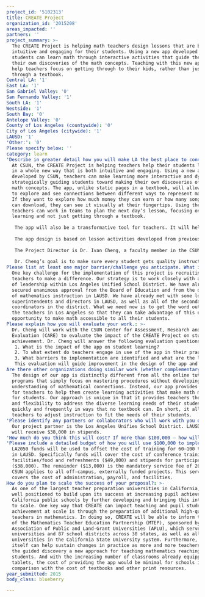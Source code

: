 ```yaml
---
project_id: '5102313'
title: CREATE Project
organization_id: '2015208'
areas_impacted: ''
partners: ''
project_summary: >-
  The CREATE Project is helping math teachers design lessons that are both
  intuitive and engaging for their students. Using a new app developed at CSUN,
  students can learn math through interactive activities that guide them toward
  their own discoveries of the math concepts. Teaching with this new app will
  help teachers focus on getting through to their kids, rather than just get
  through a textbook.
Central LA: '1'
East LA: '1'
San Gabriel Valley: '0'
San Fernando Valley: '1'
South LA: '1'
Westside: '1'
South Bay: '0'
Antelope Valley: '0'
County of Los Angeles (countywide): '0'
City of Los Angeles (citywide): '1'
LAUSD: '1'
'Other:': '0'
Please specify below: ''
category: learn
'Describe in greater detail how you will make LA the best place to connect:': >-
  At CSUN, the CREATE Project is helping teachers help their students learn math
  in a whole new way that is both intuitive and engaging. Using a new app
  developed by CSUN, teachers can make learning more interactive and dynamic by
  strategically guiding students toward making their own discoveries of various
  math concepts. The app, unlike static pages in a textbook, will allow students
  to explore and see connections between different ways to represent math ideas.
  If they want to explore how much money they can earn or how many songs they
  can download, they can see it visually at their fingertips. Using the app,
  teachers can work in teams to plan the next day’s lesson, focusing on student
  learning and not just getting through a textbook.
   
   The app will also be a transformative tool for teachers. It will help them design and implement lesson activities that focus on exploring the relationships between various representations of math concepts and real-world applications. Teachers will be able to work collaboratively to ensure students understand by creating lessons that meet the learning needs of all their students.
   
   The app design is based on lesson activities developed from previously funded work, which has led to significantly higher student scores on state test scores in mathematics. These students were from low-income, primarily Hispanic communities in Los Angeles. With the app as an additional resource, the Project Director expects students will post even higher standardized test scores in math.
   
   The Project Director is Dr. Ivan Cheng, a faculty member in the CSUN Michael D. Eisner College of Education. Over the past 5 years, he was awarded grants from both the State of California Department of Education and the U.S. Department of Education to support teachers in making math accessible for all students.
   
   Dr. Cheng’s goal is to make sure every student gets quality instruction in math and that every teacher is supported in providing quality instruction for their students. Funding is needed to provide training to help more teachers get through to their students.
Please list at least one major barrier/challenge you anticipate. What is your strategy for overcoming these obstacles?: >-
  One key challenge for the implementation of this project is recruiting enough
  teachers to make a difference. Our strategy is to work closely with all levels
  of leadership within Los Angeles Unified School District. We have already
  secured unanimous approval from the Board of Education and from the directors
  of mathematics instruction in LAUSD. We have already met with some local
  superintendents and directors in LAUSD, as well as all of the secondary math
  coordinators in the district. What we need now is to get the word out to all
  the teachers in Los Angeles so that they can take advantage of this exciting
  opportunity to make math accessible to all their students.
Please explain how you will evaluate your work.: >-
  Dr. Cheng will work with the CSUN Center for Assessment, Research and
  Evaluation (CARE) to evaluate the impact of the CREATE Project on student
  achievement. Dr. Cheng will answer the following evaluation questions: 
   1. What is the impact of the app on student learning?
   2. To what extent do teachers engage in use of the app in their practice during the year?
   3. What barriers to implementation are identified and what are the lessons learned?
   This evaluation will guide improvement in the design of the app and in the training provided for the teachers. It will also provide important data to improve math education across the nation.
Are there other organizations doing similar work (whether complementary or competitive)? What is unique about your proposed approach?: >-
  The design of our app is distinctly different from all the online tutorial
  programs that simply focus on mastering procedures without developing an
  understanding of mathematical connections. Instead, our app provides a tool
  for teachers to help them create learning activities that make math make sense
  for students. Our approach is unique in that it provides teachers the power
  and flexibility to address the diverse learning needs of their students
  quickly and frequently in ways that no textbook can. In short, it allows
  teachers to adjust instruction to fit the needs of their students.
'Please identify any partners or collaborators who will work with you on this project. How much of the $100,000 grant award will each partner receive?': >-
  Our project partner is the Los Angeles Unifies School District. LAUSD teachers
  will receive $38,000 in stipends.
'How much do you think this will cost? If more than $100,000 – how will you cover the additional costs?': 'The total cost of the project is $100,000.'
'Please include a detailed budget of how you will use $100,000 to implement this project.': >-
  LA2050 funds will be used to offset the cost of training for 60–100 teachers
  in LAUSD. Specifically funds will cover the cost of conference training
  facilities/food and refreshments ($49,000) and stipends for participants
  ($38,000). The remainder ($13,000) is the mandatory service fee of 26% that
  CSUN applies to all off-campus, externally funded projects. This service fee
  covers the cost of administration, payroll, and facilities.
How do you plan to scale the success of your proposal?: >-
  As one of the largest teacher preparation universities in California, CSUN is
  well positioned to build upon its success at increasing pupil achievement in
  California public schools by further developing and bringing this intervention
  to scale. One key way that CREATE can impact teaching and pupil student
  achievement at scale is through the preparation of additional high-quality
  teachers in mathematics. In doing so, CREATE will be able to inform the work
  of the Mathematics Teacher Education Partnership (MTEP), sponsored by the
  Association of Public and Land-Grant Universities (APLU), which serves 69
  universities and 87 school districts across 30 states, as well as all 23
  universities in the California State University system. Furthermore, the app
  itself can help sustain changes in practice as more and more teachers embrace
  the guided discovery a new approach for teaching mathematics reaching their
  students. And with the increasing number of classrooms already equipped with
  tablets, the cost of providing the app would be minimal for schools in
  comparison with the cost of textbooks and other print resources.
year_submitted: 2015
body_class: blueberry

---
```

